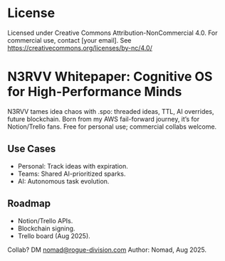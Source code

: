 # License
Licensed under Creative Commons Attribution-NonCommercial 4.0. For commercial use, contact [your email]. See https://creativecommons.org/licenses/by-nc/4.0/

# N3RVV Whitepaper: Cognitive OS for High-Performance Minds

N3RVV tames idea chaos with .spo: threaded ideas, TTL, AI overrides, future blockchain. Born from my AWS fail-forward journey, it’s for Notion/Trello fans. Free for personal use; commercial collabs welcome.

## Use Cases
- Personal: Track ideas with expiration.
- Teams: Shared AI-prioritized sparks.
- AI: Autonomous task evolution.

## Roadmap
- Notion/Trello APIs.
- Blockchain signing.
- Trello board (Aug 2025).

Collab? DM nomad@rogue-division.com 
Author: Nomad, Aug 2025.
